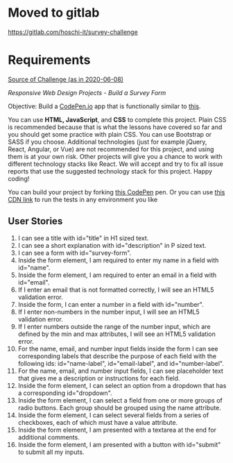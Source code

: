 # Moved to gitlab
https://gitlab.com/hoschi-it/survey-challenge

# Requirements

[Source of Challenge (as in 2020-06-08)][challenge]

<cite>Responsive Web Design Projects - Build a Survey Form</cite>

Objective: Build a [CodePen.io](codepen.io) app that is functionally similar to
[this][example].

You can use **HTML, JavaScript**, and **CSS** to complete this project. Plain CSS is
recommended because that is what the lessons have covered so far and you should
get some practice with plain CSS. You can use Bootstrap or SASS if you choose.
Additional technologies (just for example jQuery, React, Angular, or Vue) are
not recommended for this project, and using them is at your own risk. Other
projects will give you a chance to work with different technology stacks like
React. We will accept and try to fix all issue reports that use the suggested
technology stack for this project. Happy coding!

You can build your project by forking [this CodePen][template] pen. Or you can
use [this CDN link][test script] to run the tests in any environment you like


## User Stories

1. I can see a title with id="title" in H1 sized text.
2. I can see a short explanation with id="description" in P sized text.
3. I can see a form with id="survey-form".
4. Inside the form element, I am required to enter my name in a field with
    id="name".
5. Inside the form element, I am required to enter an email in a field with
    id="email".
6. If I enter an email that is not formatted correctly, I will see an HTML5
    validation error.
7. Inside the form, I can enter a number in a field with id="number".
8. If I enter non-numbers in the number input, I will see an HTML5 validation
    error.
9. If I enter numbers outside the range of the number input, which are defined
    by the min and max attributes, I will see an HTML5 validation error.
10. For the name, email, and number input fields inside the form I can see
    corresponding labels that describe the purpose of each field with the
    following ids: id="name-label", id="email-label", and id="number-label".
11. For the name, email, and number input fields, I can see placeholder text
    that gives me a description or instructions for each field.
12. Inside the form element, I can select an option from a dropdown that has a
    corresponding id="dropdown".
13. Inside the form element, I can select a field from one or more groups of
    radio buttons. Each group should be grouped using the name attribute.
14. Inside the form element, I can select several fields from a series of
    checkboxes, each of which must have a value attribute.
15. Inside the form element, I am presented with a textarea at the end for
    additional comments.
16. Inside the form element, I am presented with a button with id="submit" to
    submit all my inputs.


[challenge]: https://www.freecodecamp.org/learn/responsive-web-design/responsive-web-design-projects/build-a-survey-form
[example]: https://codepen.io/freeCodeCamp/full/VPaoNP
[test script]: https://cdn.freecodecamp.org/testable-projects-fcc/v1/bundle.js
[template]: https://codepen.io/freeCodeCamp/pen/MJjpwO
